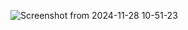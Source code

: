 ![Screenshot from 2024-11-28 10-51-23](https://github.com/user-attachments/assets/6dc0dd58-b5df-4d33-868f-52f8a84e1836)

